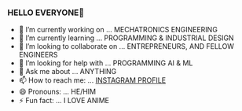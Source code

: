 ### HELLO EVERYONE👋

- 🔭 I’m currently working on ... MECHATRONICS ENGINEERING
- 🌱 I’m currently learning ... PROGRAMMING & INDUSTRIAL DESIGN
- 👯 I’m looking to collaborate on ... ENTREPRENEURS, AND FELLOW ENGINEERS
- 🤔 I’m looking for help with ... PROGRAMMING AI & ML
- 💬 Ask me about ... ANYTHING
- 📫 How to reach me: ... [INSTAGRAM PROFILE](https://www.instagram.com/k.r.dhanush123/)
- 😄 Pronouns: ... HE/HIM
- ⚡ Fun fact: ... I LOVE ANIME

